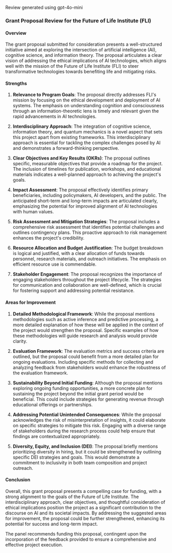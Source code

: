 Review generated using gpt-4o-mini

### Grant Proposal Review for the Future of Life Institute (FLI)

#### Overview
The grant proposal submitted for consideration presents a well-structured initiative aimed at exploring the intersection of artificial intelligence (AI), cognitive science, and information theory. The proposal articulates a clear vision of addressing the ethical implications of AI technologies, which aligns well with the mission of the Future of Life Institute (FLI) to steer transformative technologies towards benefiting life and mitigating risks.

#### Strengths

1. **Relevance to Program Goals**: The proposal directly addresses FLI's mission by focusing on the ethical development and deployment of AI systems. The emphasis on understanding cognition and consciousness through an information-theoretic lens is timely and relevant given the rapid advancements in AI technologies.

2. **Interdisciplinary Approach**: The integration of cognitive science, information theory, and quantum mechanics is a novel aspect that sets this project apart from existing frameworks. This interdisciplinary approach is essential for tackling the complex challenges posed by AI and demonstrates a forward-thinking perspective.

3. **Clear Objectives and Key Results (OKRs)**: The proposal outlines specific, measurable objectives that provide a roadmap for the project. The inclusion of timelines for publication, workshops, and educational materials indicates a well-planned approach to achieving the project's goals.

4. **Impact Assessment**: The proposal effectively identifies primary beneficiaries, including policymakers, AI developers, and the public. The anticipated short-term and long-term impacts are articulated clearly, emphasizing the potential for improved alignment of AI technologies with human values.

5. **Risk Assessment and Mitigation Strategies**: The proposal includes a comprehensive risk assessment that identifies potential challenges and outlines contingency plans. This proactive approach to risk management enhances the project's credibility.

6. **Resource Allocation and Budget Justification**: The budget breakdown is logical and justified, with a clear allocation of funds towards personnel, research materials, and outreach initiatives. The emphasis on efficient resource use is commendable.

7. **Stakeholder Engagement**: The proposal recognizes the importance of engaging stakeholders throughout the project lifecycle. The strategies for communication and collaboration are well-defined, which is crucial for fostering support and addressing potential resistance.

#### Areas for Improvement

1. **Detailed Methodological Framework**: While the proposal mentions methodologies such as active inference and predictive processing, a more detailed explanation of how these will be applied in the context of the project would strengthen the proposal. Specific examples of how these methodologies will guide research and analysis would provide clarity.

2. **Evaluation Framework**: The evaluation metrics and success criteria are outlined, but the proposal could benefit from a more detailed plan for ongoing evaluations. Including specific methods for collecting and analyzing feedback from stakeholders would enhance the robustness of the evaluation framework.

3. **Sustainability Beyond Initial Funding**: Although the proposal mentions exploring ongoing funding opportunities, a more concrete plan for sustaining the project beyond the initial grant period would be beneficial. This could include strategies for generating revenue through educational offerings or partnerships.

4. **Addressing Potential Unintended Consequences**: While the proposal acknowledges the risk of misinterpretation of insights, it could elaborate on specific strategies to mitigate this risk. Engaging with a diverse range of stakeholders during the research process could help ensure that findings are contextualized appropriately.

5. **Diversity, Equity, and Inclusion (DEI)**: The proposal briefly mentions prioritizing diversity in hiring, but it could be strengthened by outlining specific DEI strategies and goals. This would demonstrate a commitment to inclusivity in both team composition and project outreach.

#### Conclusion
Overall, this grant proposal presents a compelling case for funding, with a strong alignment to the goals of the Future of Life Institute. The interdisciplinary approach, clear objectives, and thoughtful consideration of ethical implications position the project as a significant contribution to the discourse on AI and its societal impacts. By addressing the suggested areas for improvement, the proposal could be further strengthened, enhancing its potential for success and long-term impact. 

The panel recommends funding this proposal, contingent upon the incorporation of the feedback provided to ensure a comprehensive and effective project execution.